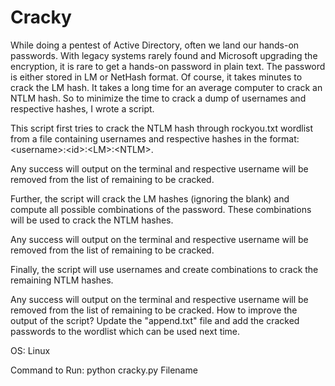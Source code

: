 # Cracky
While doing a pentest of Active Directory, often we land our hands-on passwords. With legacy systems rarely found and Microsoft upgrading the encryption, it is rare to get a hands-on password in plain text. The password is either stored in LM or NetHash format. Of course, it takes minutes to crack the LM hash.  It takes a long time for an average computer to crack an NTLM hash. So to minimize the time to crack a dump of usernames and respective hashes, I wrote a script. 

This script first tries to crack the NTLM hash through rockyou.txt wordlist from a file containing usernames and respective hashes in the format:  &lt;username>:&lt;id>:&lt;LM>:&lt;NTLM>.  

Any success will output on the terminal and respective username will be removed from the list of remaining to be cracked.  

Further, the script will crack the LM hashes (ignoring the blank) and compute all possible combinations of the password. These combinations will be used to crack the NTLM hashes. 

Any success will output on the terminal and respective username will be removed from the list of remaining to be cracked. 

Finally, the script will use usernames and create combinations to crack the remaining NTLM hashes. 

Any success will output on the terminal and respective username will be removed from the list of remaining to be cracked.   How to improve the output of the script? Update the "append.txt" file and add the cracked passwords to the wordlist which can be used next time. 

OS: Linux

Command to Run: python cracky.py Filename
